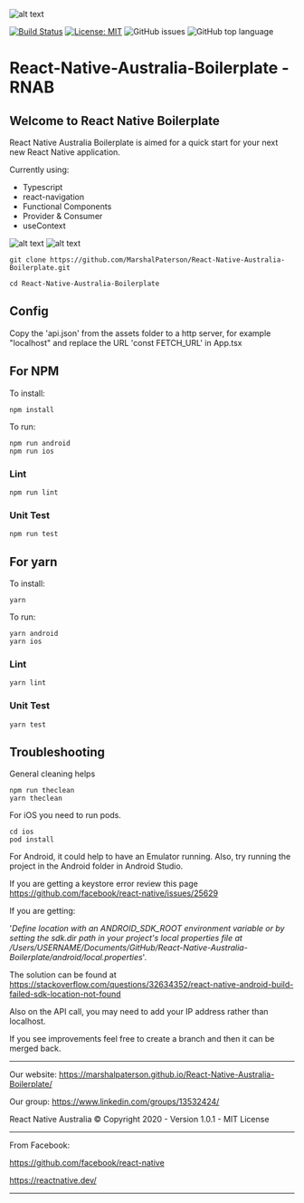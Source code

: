 ![alt text](https://github.com/MarshalPaterson/React-Native-Australia-Boilerplate/blob/master/src/assets/RNAreadme.png?raw=true)

[![Build Status](https://travis-ci.org/MarshalPaterson/React-Native-Australia-Boilerplate.svg?branch=master)](https://travis-ci.org/MarshalPaterson/React-Native-Australia-Boilerplate)
[![License: MIT](https://img.shields.io/badge/License-MIT-yellow.svg)](https://opensource.org/licenses/MIT)
![GitHub issues](https://img.shields.io/github/issues/MarshalPaterson/React-Native-Australia-Boilerplate)
![GitHub top language](https://img.shields.io/github/languages/top/MarshalPaterson/React-Native-Australia-Boilerplate)

# React-Native-Australia-Boilerplate - RNAB

## Welcome to React Native Boilerplate

React Native Australia Boilerplate is aimed for a quick start for your next new React Native application. 

Currently using:
* Typescript
* react-navigation 
* Functional Components
* Provider & Consumer
* useContext

![alt text](https://github.com/MarshalPaterson/React-Native-Australia-Boilerplate/blob/master/src/assets/RNABviewiOS.gif?raw=true) ![alt text](https://github.com/MarshalPaterson/React-Native-Australia-Boilerplate/blob/master/src/assets/RNABviewAndroid.gif?raw=true)

```
git clone https://github.com/MarshalPaterson/React-Native-Australia-Boilerplate.git
```
```
cd React-Native-Australia-Boilerplate
```

## Config
Copy the 'api.json' from the assets folder to a http server, for example "localhost" and replace the URL 'const FETCH_URL' in App.tsx

## For NPM
To install:
```
npm install
```
To run:
```
npm run android
npm run ios
```
### Lint
```
npm run lint
```
### Unit Test
```
npm run test
```

## For yarn
To install:
```
yarn
```
To run:
```
yarn android
yarn ios
```
### Lint
```
yarn lint
```
### Unit Test
```
yarn test
```

## Troubleshooting
General cleaning helps
```
npm run theclean
yarn theclean
```
For iOS you need to run pods.
```
cd ios
pod install
```
For Android, it could help to have an Emulator running. Also, try running the project in the Android folder in Android Studio.

If you are getting a keystore error review this page https://github.com/facebook/react-native/issues/25629

If you are getting: 

'*Define location with an ANDROID_SDK_ROOT environment variable or by setting the sdk.dir path in your project's local properties file at /Users/USERNAME/Documents/GitHub/React-Native-Australia-Boilerplate/android/local.properties*'.

The solution can be found at https://stackoverflow.com/questions/32634352/react-native-android-build-failed-sdk-location-not-found

Also on the API call, you may need to add your IP address rather than localhost.

If you see improvements feel free to create a branch and then it can be merged back.


---

Our website:
https://marshalpaterson.github.io/React-Native-Australia-Boilerplate/

Our group: https://www.linkedin.com/groups/13532424/

React Native Australia © Copyright 2020 - Version 1.0.1 - MIT License

---

From Facebook:

https://github.com/facebook/react-native

https://reactnative.dev/

---

